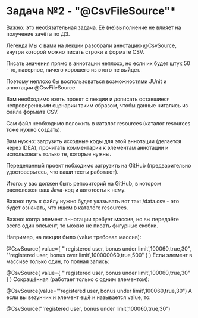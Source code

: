 # Задача №2 - "@CsvFileSource"*
Важно: это необязательная задача. Её (не)выполнение не влияет на получение зачёта по ДЗ.

Легенда
Мы с вами на лекции разобрали аннотацию @CsvSource, внутри которой можно писать строки в формате CSV.

Писать значения прямо в аннотации неплохо, но если их будет штук 50 - то, наверное, ничего хорошего из этого не выйдет.

Поэтому неплохо бы воспользоваться возможностями JUnit и аннотации @CsvFileSource.

Вам необходимо взять проект с лекции и дописать оставшиеся непроверенными сценарии таким образом, чтобы данные читались из файла формата CSV.

Сам файл необходимо положить в каталог resources (каталог resources тоже нужно создать).

Вам нужно: загрузить исходные коды для этой аннотации (делается через IDEA), прочитать комментарии к элементам аннотации и использовать только те, которые нужны.

Переделанный проект нобходимо загрузить на GitHub (предварительно удостоверьтесь, что ваши тесты работают).

Итого: у вас должен быть репозиторий на GitHub, в котором расположен ваш Java-код и автотесты к нему.

Важно: путь к файлу нужно будет указывать вот так: /data.csv - это будет означать, что ищем в каталоге resources.

Важно: когда элемент аннотации требует массив, но вы передаёте всего один элемент, то можно не писать фигурные скобки.

Например, на лекции было (value требовал массив):

  @CsvSource(
      value={
          "'registered user, bonus under limit',100060,true,30",
          "'registered user, bonus over limit',100000060,true,500"
      }
  )
Если элемент в массиве только один, то полная запись:

  @CsvSource(
      value={
          "'registered user, bonus under limit',100060,true,30"
      }
  )
Сокращённая (работает только с одним элементом):

  @CsvSource(value="'registered user, bonus under limit',100060,true,30")
А если вы везунчик и элемент ещё и называется value, то:

  @CsvSource("'registered user, bonus under limit',100060,true,30")
